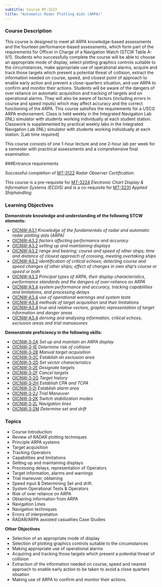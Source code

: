 ```yaml
---
subtitle: Course MT-3222
title: "Automatic Radar Plotting Aids (ARPA)"
---
```


### Course Description

This course is designed to meet all ARPA knowledge-based assessments and the fourteen performance-based assessments, which form part of the requirements for Officer in Charge of a Navigation Watch (STCW Table A-II/1). Students who successfully complete the course will be able to choose an appropriate mode of display, select plotting graphics controls suitable to the circumstances, make appropriate use of operational alarms, acquire and track those targets which present a potential threat of collision, extract the information needed on course, speed, and closest point of approach to enable early action and prevent a close-quarters situation, and use ARPA to confirm and monitor their actions. Students will be aware of the dangers of over reliance on automatic acquisition and tracking of targets and on operational alarms. They will also be aware of factors (including errors in course and speed inputs) which may affect accuracy and the correct functioning of the ARPA. This course satisfies the requirements for a USCG ARPA endorsement.  Class is held weekly in the Integrated Navigation Lab (INL) simulator with students working individually at each student station.  Classwork is supplemented by practical weekly labs in the Integrated Navigation Lab (INL) simulator with students working individually at each station. [Lab time required]


This course consists of one 1-hour lecture and one 2-hour lab per week for a semester with practrical assessments and a comprehensive final examination.

###Entrance requirements

Successful completion of  [MT-3122](mt-3122.html) *Radar Observer Certification*.

This course is a pre-requisite for [MT-3224](mt-3224.html) *Electronic Chart Display & Information Systems (ECDIS)*  and is a co-requisite for [MT-3231](mt-3231.html) *Applied Shiphandling*.


### Learning Objectives

**Demonstrate knowledge and understanding of the following STCW elements:**

* [OICNW-A3.1]({{site.baseurl}}/tables/21.html#OICNW-A3.1) *Knowledge of the fundamentals of radar and automatic radar plotting aids (ARPA)*
* [OICNW-A3.2]({{site.baseurl}}/tables/21.html#OICNW-A3.2) *factors affecting performance and accuracy*
* [OICNW-A3.2]({{site.baseurl}}/tables/21.html#OICNW-A3.2) *setting up and maintaining displays*
* [OICNW-A3.2]({{site.baseurl}}/tables/21.html#OICNW-A3.2) *range and bearing; course and speed of other ships; time and distance of closest approach of crossing, meeting overtaking ships*
* [OICNW-A3.2]({{site.baseurl}}/tables/21.html#OICNW-A3.2) *identification of critical echoes; detecting course and speed changes of other ships; effect of changes in own ship’s course or speed or both*
* [OICNW-A3.3]({{site.baseurl}}/tables/21.html#OICNW-A3.3) *Principal types of ARPA, their display characteristics, performance standards and the dangers of over-reliance on ARPA*
* [OICNW-A3.4]({{site.baseurl}}/tables/21.html#OICNW-A3.4) *system performance and accuracy, tracking capabilities and limitations, and processing delays*
* [OICNW-A3.4]({{site.baseurl}}/tables/21.html#OICNW-A3.4) *use of operational warnings and system tests*
* [OICNW-A3.4]({{site.baseurl}}/tables/21.html#OICNW-A3.4) *methods of target acquisition and their limitations*
* [OICNW-A3.4]({{site.baseurl}}/tables/21.html#OICNW-A3.4) *true and relative vectors, graphic representation of target information and danger areas*
* [OICNW-A3.4]({{site.baseurl}}/tables/21.html#OICNW-A3.4) *deriving and analysing information, critical echoes, exclusion areas and trial manoeuvres*

**Demonstrate proficiency in the following skills:**

* [OICNW‑3‑2A]( {{site.baseurl}}/assessments/Deck/OICNW-3-2A) *Set up and maintain an ARPA display*
* [OICNW‑3‑1E]( {{site.baseurl}}/assessments/Deck/OICNW-3-1E) *Determine risk of collision*
* [OICNW‑3‑2B]( {{site.baseurl}}/assessments/Deck/OICNW-3-2B) *Manual target acquisition*
* [OICNW‑3‑2C]( {{site.baseurl}}/assessments/Deck/OICNW-3-2C) *Establish an exclusion area*
* [OICNW‑3‑2D]( {{site.baseurl}}/assessments/Deck/OICNW-3-2D) *Set vector characteristics*
* [OICNW‑3‑2E]( {{site.baseurl}}/assessments/Deck/OICNW-3-2E) *Designate targets*
* [OICNW‑3‑2F]( {{site.baseurl}}/assessments/Deck/OICNW-3-2F) *Cancel targets*
* [OICNW‑3‑2G]( {{site.baseurl}}/assessments/Deck/OICNW-3-2G) *Target history*
* [OICNW‑3‑2H]( {{site.baseurl}}/assessments/Deck/OICNW-3-2H) *Establish CPA and TCPA*
* [OICNW‑3‑2I]( {{site.baseurl}}/assessments/Deck/OICNW-3-2I) *Establish alarm area*
* [OICNW‑3‑2J]( {{site.baseurl}}/assessments/Deck/OICNW-3-2J) *Trial Maneuver*
* [OICNW‑3‑2K]( {{site.baseurl}}/assessments/Deck/OICNW-3-2K) *Switch stabilization modes*
* [OICNW‑3‑2L]( {{site.baseurl}}/assessments/Deck/OICNW-3-2L) *Navigation lines*
* [OICNW‑3‑2M]( {{site.baseurl}}/assessments/Deck/OICNW-3-2M) *Determine set and drift*

### Topics

* Course Introduction
* Review of RADAR plotting techniques 
* Principle ARPA systems
* Target acquisition
* Tracking Operators 
* Capabilities and limitations 
* Setting up and maintaining displays
* Processing delays, representation of Operators 
* Target information, alarms and warnings 
* Trial maneuver, obtaining 
* Speed input & Determining Set and drift.
* System Operational Tests & Operators 
* Risk of over reliance on ARPA 
* Obtaining information from ARPA 
* Navigation Lines
* Navigation techniques
* Errors of interpretation
* RADAR/ARPA assisted casualties Case Studies 

**Other Objectives**

* Selection of an appropriate mode of display
* Selection of plotting graphics controls suitable to the circumstances
* Making appropriate use of operational alarms
* Acquiring and tracking those targets which present a potential threat of collision
* Extraction of the information needed on course, speed and nearest approach to enable early action to be taken to avoid a close quarters situation
* Making use of ARPA to confirm and monitor their actions.




